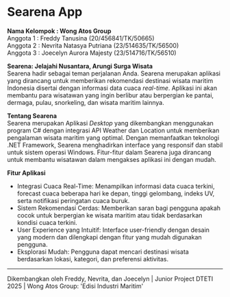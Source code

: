 # Searena App 
**Nama Kelompok : Wong Atos Group**  
Anggota 1 : Freddy Tanusina (20/456841/TK/50665)  
Anggota 2 : Nevrita Natasya Putriana (23/514635/TK/56500)  
Anggota 3 : Joecelyn Aurora Majesty (23/514716/TK/56510)  

**Searena: Jelajahi Nusantara, Arungi Surga Wisata**  
Searena hadir sebagai teman perjalanan Anda. Searena merupakan aplikasi yang dirancang untuk memberikan rekomendasi destinasi wisata maritim Indonesia disertai dengan informasi data cuaca *real-time*. Aplikasi ini akan membantu para wisatawan yang ingin berlibur atau berpergian ke pantai, dermaga, pulau, snorkeling, dan wisata maritim lainnya. 

**Tentang Searena**  
Searena merupakan Aplikasi *Desktop* yang dikembangkan menggunakan program C# dengan integrasi API Weather dan Location untuk memberikan pengalaman wisata maritim yang optimal. Dengan memanfaatkan teknologi .NET Framework, Searena menghadirkan interface yang responsif dan stabil untuk sistem operasi Windows. Fitur-fitur dalam Searena juga dirancang untuk membantu wisatawan dalam mengakses aplikasi ini dengan mudah.  

**Fitur Aplikasi**  
* Integrasi Cuaca Real-Time: Menampilkan informasi data cuaca terkini, forecast cuaca beberapa hari ke depan, tinggi gelombang, indeks UV, serta notifikasi peringatan cuaca buruk.
* Sistem Rekomendasi Cerdas: Memberikan saran bagi pengguna apakah cocok untuk berpergian ke wisata maritim atau tidak berdasarkan kondisi cuaca terkini.
* User Experience yang Intuitif: Interface user-friendly dengan desain yang modern dan dilengkapi dengan fitur yang mudah digunakan pengguna.
* Eksplorasi Mudah: Pengguna dapat mencari destinasi wisata berdasarkan lokasi, kategori, dan preferensi aktivitas.

___

Dikembangkan oleh Freddy, Nevrita, dan Joecelyn | Junior Project DTETI 2025 | Wong Atos Group: 'Edisi Industri Maritim'
